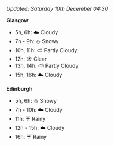 *Updated: Saturday 10th December 04:30*

**Glasgow**

* 5h, 6h: :cloud: Cloudy
* 7h - 9h: :snowman: Snowy
* 10h, 11h: :partly_sunny: Partly Cloudy
* 12h: :sunny: Clear
* 13h, 14h: :partly_sunny: Partly Cloudy
* 15h, 16h: :cloud: Cloudy

**Edinburgh**

* 5h, 6h: :snowman: Snowy
* 7h - 10h: :cloud: Cloudy
* 11h: :umbrella: Rainy
* 12h - 15h: :cloud: Cloudy
* 16h: :umbrella: Rainy
